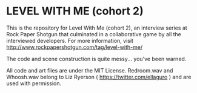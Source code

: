 LEVEL WITH ME (cohort 2)
============

This is the repository for Level With Me (cohort 2), an interview series at Rock Paper Shotgun that culminated in a collaborative game by all the interviewed developers. For more information, visit http://www.rockpapershotgun.com/tag/level-with-me/

The code and scene construction is quite messy... you've been warned.

All code and art files are under the MIT License. Redroom.wav and Whoosh.wav belong to Liz Ryerson ( https://twitter.com/ellaguro ) and are used with permission.
